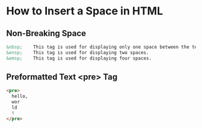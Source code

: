 # How to Insert a Space in HTML

## Non-Breaking Space

```html
&nbsp;    This tag is used for displaying only one space between the text.   
&ensp;    This tag is used for displaying two spaces.  
&emsp;    This tag is used for displaying four spaces.  
```

## Preformatted Text &#60;pre&#62; Tag

```html
<pre>
  hello,
  wor
  ld
  !
</pre>
```